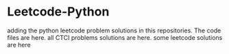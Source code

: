 # Leetcode-Python
adding the python leetcode problem solutions in this repositories. 
The code files are here.
all CTCI problems solutions are here.
some leetcode solutions are here




















































































































































































































































